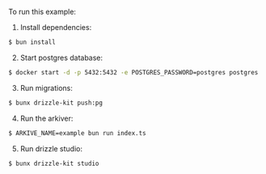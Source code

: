 To run this example:

1. Install dependencies:
  
```bash
$ bun install
```

2. Start postgres database:

```bash
$ docker start -d -p 5432:5432 -e POSTGRES_PASSWORD=postgres postgres
```

3. Run migrations:

```bash
$ bunx drizzle-kit push:pg
```

4. Run the arkiver:

```bash
$ ARKIVE_NAME=example bun run index.ts
```

5. Run drizzle studio:
   
```bash
$ bunx drizzle-kit studio
```